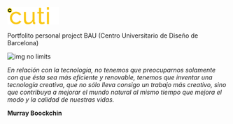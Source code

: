 ![LOGO](dist/img/logo.png "LOGO") 

Portfolito personal project BAU (Centro Universitario de Diseño de Barcelona)

![img no limits](dist/img/no-limits.jpg "preview")


*En relación con la tecnología, no tenemos que preocuparnos solamente con que ésta sea más eficiente y renovable, tenemos que inventar una tecnología creativa, que no sólo lleva consigo un trabajo más creativo, sino que contribuya a mejorar el mundo natural al mismo tiempo que mejora el modo y la calidad de nuestras vidas.*

**Murray Boockchin**
